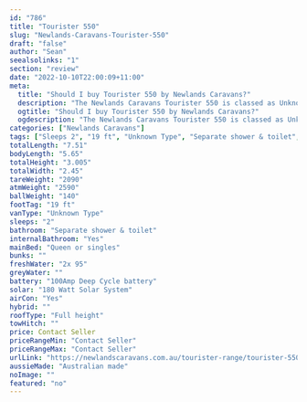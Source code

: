 ```yaml
---
id: "786"
title: "Tourister 550"
slug: "Newlands-Caravans-Tourister-550"
draft: "false"
author: "Sean"
seealsolinks: "1"
section: "review"
date: "2022-10-10T22:00:09+11:00"
meta:
  title: "Should I buy Tourister 550 by Newlands Caravans?"
  description: "The Newlands Caravans Tourister 550 is classed as Unknown Type, and sleeps 2 people. It is Australian made and comes in at 19 ft. It generally has Separate shower & toilet."
  ogtitle: "Should I buy Tourister 550 by Newlands Caravans?"
  ogdescription: "The Newlands Caravans Tourister 550 is classed as Unknown Type, and sleeps 2 people. It is Australian made and comes in at 19 ft. It generally has Separate shower & toilet."
categories: ["Newlands Caravans"]
tags: ["Sleeps 2", "19 ft", "Unknown Type", "Separate shower & toilet", "Full height", "Price Unknown", "Australian made"]
totalLength: "7.51"
bodyLength: "5.65"
totalHeight: "3.005"
totalWidth: "2.45"
tareWeight: "2090"
atmWeight: "2590"
ballWeight: "140"
footTag: "19 ft"
vanType: "Unknown Type"
sleeps: "2"
bathroom: "Separate shower & toilet"
internalBathroom: "Yes"
mainBed: "Queen or singles"
bunks: ""
freshWater: "2x 95"
greyWater: ""
battery: "100Amp Deep Cycle battery"
solar: "180 Watt Solar System"
airCon: "Yes"
hybrid: ""
roofType: "Full height"
towHitch: ""
price: Contact Seller
priceRangeMin: "Contact Seller"
priceRangeMax: "Contact Seller"
urlLink: "https://newlandscaravans.com.au/tourister-range/tourister-550/"
aussieMade: "Australian made"
noImage: ""
featured: "no"
---
```

